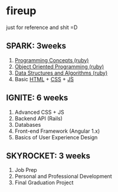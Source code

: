 # fireup
just for reference and shit =D
## SPARK: 3weeks
1. [Programming Concepts (ruby)](https://www.youtube.com/playlist?list=PLgYiyoyNPrv9GUToqLWapjDoyk-yXThcp)
2. [Object Oriented Programming (ruby)](https://www.youtube.com/watch?v=ulWSdpGre8Y&index=43&list=PLgYiyoyNPrv9GUToqLWapjDoyk-yXThcp)
3. [Data Structures and Algorithms (ruby)](https://www.youtube.com/playlist?list=PLLH73N9cB21W1TZ6zz1dLkyIm50HylGyg)
4. Basic [HTML](https://www.youtube.com/watch?v=Y1BlT4_c_SU&list=PL4cUxeGkcC9ibZ2TSBaGGNrgh4ZgYE6Cc) + [CSS](https://www.youtube.com/watch?v=I9XRrlOOazo&list=PL4cUxeGkcC9gQeDH6xYhmO-db2mhoTSrT) + [JS](https://www.youtube.com/watch?v=qoSksQ4s_hg&list=PL4cUxeGkcC9i9Ae2D9Ee1RvylH38dKuET)

## IGNITE: 6 weeks
1. Advanced CSS + JS
2. Backend API (Rails)
3. Databases
4. Front-end Framework (Angular 1.x)
5. Basics of User Experience Design

## SKYROCKET: 3 weeks
1. Job Prep
2. Personal and Professional Development
3. Final Graduation Project
